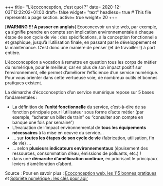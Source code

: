 +++
title= "L’écoconception, c’est quoi ?"
date= 2020-12-03T12:22:02+01:00
draft= false
widget= "text"
headless= true  # This file represents a page section.
active= true
weight= 20
+++

[**WARNING !!! A passer en anglais**] Ecoconcevoir un site web, par exemple, ça signifie prendre en compte son
implication environnementale à chaque étape de son cycle de vie : des spécifications, à la conception fonctionnelle et
graphique, jusqu’à l’utilisation finale, en passant par le développement et la maintenance. C’est donc une manière de
penser (et de travailler !) à part entière.

L’écoconception a vocation à remettre en question tous les corps de métier du numérique, pour le meilleur, car en plus
de son impact positif sur l’environnement, elle permet d’améliorer l’efficience d’un service numérique. Pour vous
orienter dans cette vertueuse voie, de nombreux outils et bonnes pratiques existent.

La démarche d’écoconception d’un service numérique repose sur 5 bases fondamentales :

- La définition de **l’unité fonctionnelle** du service, c’est-à-dire de sa fonction principale pour l’utilisateur sous
  forme d’acte métier (par exemple, “acheter un billet de train” ou “consulter son compte en banque une fois par
  semaine”)
- L’évaluation de l’impact environnemental de **tous les équipements nécessaires** à la mise en oeuvre du service…
- … sur **toutes les étapes de son cycle de vie** (fabrication, utilisation, fin de vie) …
- … selon **plusieurs indicateurs environnementaux** (épuisement des ressources, consommation d’eau, émissions de
  polluants, etc.) !
- dans une **démarche d’amélioration continue**, en priorisant le principaux leviers d’amélioration d’abord.

Source : Pour en savoir plus : [Ecoconception web, les 115 bonnes pratiques](https://ecoconceptionweb.com/) et
[Sobriété numérique : les clés pour agir](https://www.greenit.fr/2019/09/10/sobriete-numerique-les-cles-pour-agir/)
